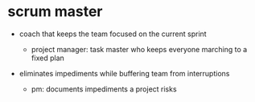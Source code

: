 # scrum master

- coach that keeps the team focused on the current sprint
  - project manager: task master who keeps everyone marching to a fixed plan

- eliminates impediments while buffering team from interruptions
  - pm: documents impediments a project risks
